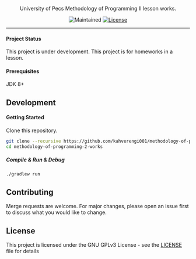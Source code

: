 <p align="center">
  University of Pecs Methodology of Programming II lesson works. 
</p>
<p align="center">
  <img src="https://img.shields.io/maintenance/yes/2020?style=for-the-badge" alt="Maintained">
  <a href="https://github.com/kahverengi001/methodology-of-programming-2-works/blob/dev/LICENSE"><img src="https://img.shields.io/github/license/kahverengi001/SystemEngineeringWork1?style=for-the-badge" alt="License"></a>
</p>

---

#### Project Status
This project is under development. This project is for homeworks in a lesson.

#### Prerequisites
JDK 8+ 

## Development
#### Getting Started
Clone this repository.

```bash
git clone --recursive https://github.com/kahverengi001/methodology-of-programming-2-works.git
cd methodology-of-programming-2-works
```

##### Compile & Run & Debug

```bash
./gradlew run
```

## Contributing
Merge requests are welcome. For major changes, please open an issue first to discuss what you would like to change.

## License
This project is licensed under the GNU GPLv3 License - see the [LICENSE](LICENSE) file for details